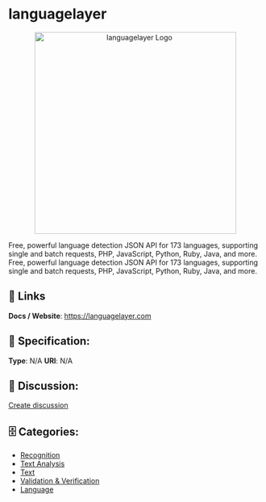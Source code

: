 # languagelayer
<p align="center">
    <img width="400" src="https://raw.githubusercontent.com/apis-list/apis-list/main/apis/languagelayer/logo_256x256.png" alt="languagelayer Logo"/>
</p>

Free, powerful language detection JSON API for 173 languages, supporting single and batch requests, PHP, JavaScript, Python, Ruby, Java, and more. Free, powerful language detection JSON API for 173 languages, supporting single and batch requests, PHP, JavaScript, Python, Ruby, Java, and more.

##  🔗 Links
**Docs / Website**: https://languagelayer.com

## 🧬 Specification:
**Type**: N/A
**URI**: N/A

## 💬 Discussion:
[Create discussion](https://github.com/apis-list/apis-list/discussions/new)

## 🗄️ Categories:
- [Recognition](https://github.com/apis-list/apis-list#recognition)
- [Text Analysis](https://github.com/apis-list/apis-list#text-analysis)
- [Text](https://github.com/apis-list/apis-list#text)
- [Validation & Verification](https://github.com/apis-list/apis-list#validation--verification)
- [Language](https://github.com/apis-list/apis-list#language)










